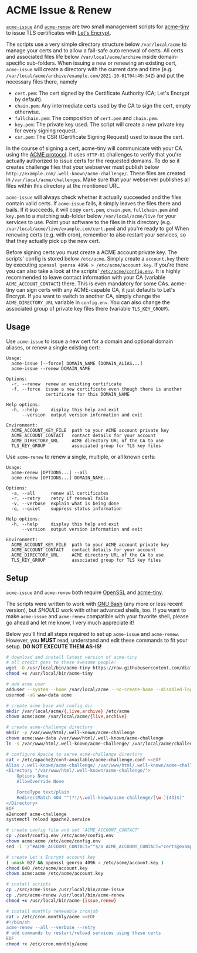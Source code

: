ACME Issue & Renew
==================

[`acme-issue`](./src/acme-issue) and [`acme-renew`](./src/acme-renew) are two small management scripts for [acme-tiny](https://github.com/diafygi/acme-tiny) to issue TLS certificates with [Let's Encrypt](https://letsencrypt.org/).

The scripts use a very simple directory structure below `/var/local/acme` to manage your certs and to allow a fail-safe auto renewal of certs. All certs and associated files life below `/var/local/acme/archive` inside domain-specific sub-folders. When issuing a new or renewing an existing cert, `acme-issue` will create a directory with the current date and time (e.g. `/var/local/acme/archive/example.com/2021-10-01T04:49:34Z`) and put the necessary files there, namely

* `cert.pem`: The cert signed by the Certificate Authority (CA; Let's Encrypt by default).
* `chain.pem`: Any intermediate certs used by the CA to sign the cert, empty otherwise.
* `fullchain.pem`: The composition of `cert.pem` and `chain.pem`.
* `key.pem`: The private key used. The script will create a new private key for every signing request.
* `csr.pem`: The CSR (Certificate Signing Request) used to issue the cert.

In the course of signing a cert, acme-tiny will communicate with your CA using the [ACME protocol](https://en.wikipedia.org/wiki/Automated_Certificate_Management_Environment). It uses `HTTP-01` challenges to verify that you're actually authorized to issue certs for the requested domains. To do so it creates challenge files that your webserver must publish below `http://example.com/.well-known/acme-challenge/`. These files are created in `/var/local/acme/challenges`. Make sure that your webserver publishes all files within this directory at the mentioned URL.

`acme-issue` will always check whether it actually succeeded and the files contain valid certs. If `acme-issue` fails, it simply leaves the files there and bails. If it succeeds, it will copy `cert.pem`, `chain.pem`, `fullchain.pem` and `key.pem` to a matching sub-folder below `/var/local/acme/live` for your services to use. Point your software to the files in this directory (e.g. `/var/local/acme/live/example.com/cert.pem`) and you're ready to go! When renewing certs (e.g. with cron), remember to also restart your services, so that they actually pick up the new cert.

Before signing certs you must create a ACME account private key. The scripts' config is stored below `/etc/acme`. Simply create a `account.key` there by executing `openssl genrsa 4096 > /etc/acme/account.key`. If you're there you can also take a look at the scripts' [`/etc/acme/config.env`](./conf/config.env). It is highly recommended to leave contact information with your CA (variable `ACME_ACCOUNT_CONTACT`) there. This is even mandatory for some CAs. acme-tiny can sign certs with any ACME-capable CA, it just defaults to Let's Encrypt. If you want to switch to another CA, simply change the `ACME_DIRECTORY_URL` variable in `config.env`. You can also change the associated group of private key files there (variable `TLS_KEY_GROUP`).

Usage
-----

Use `acme-issue` to issue a new cert for a domain and optional domain aliases, or renew a single existing cert:

```
Usage:
  acme-issue [--force] DOMAIN_NAME [DOMAIN_ALIAS...]
  acme-issue --renew DOMAIN_NAME

Options:
  -r, --renew  renew an existing certificate
  -f, --force  issue a new certificate even though there is another
               certificate for this DOMAIN_NAME

Help options:
  -h, --help     display this help and exit
      --version  output version information and exit

Environment:
  ACME_ACCOUNT_KEY_FILE  path to your ACME account private key
  ACME_ACCOUNT_CONTACT   contact details for your account
  ACME_DIRECTORY_URL     ACME directory URL of the CA to use
  TLS_KEY_GROUP          associated group for TLS key files
```

Use `acme-renew` to renew a single, multiple, or all known certs:

```
Usage:
  acme-renew [OPTIONS...] --all
  acme-renew [OPTIONS...] DOMAIN_NAME...

Options:
  -a, --all      renew all certificates
  -r, --retry    retry if renewal fails
  -v, --verbose  explain what is being done
  -q, --quiet    suppress status information

Help options:
  -h, --help     display this help and exit
      --version  output version information and exit

Environment:
  ACME_ACCOUNT_KEY_FILE  path to your ACME account private key
  ACME_ACCOUNT_CONTACT   contact details for your account
  ACME_DIRECTORY_URL     ACME directory URL of the CA to use
  TLS_KEY_GROUP          associated group for TLS key files
```

Setup
-----

`acme-issue` and `acme-renew` both require [OpenSSL](https://www.openssl.org/) and [acme-tiny](https://github.com/diafygi/acme-tiny).

The scripts were written to work with [GNU Bash](https://www.gnu.org/software/bash/) (any more or less recent version), but *SHOULD* work with other advanced shells, too. If you want to make `acme-issue` and `acme-renew` compatible with your favorite shell, please go ahead and let me know, I very much appreciate it!

Below you'll find all steps required to set up `acme-issue` and `acme-renew`. However, you **MUST** read, understand and edit these commands to fit your setup. **DO NOT EXECUTE THEM AS-IS!**

```sh
# download and install latest version of acme-tiny
# all credit goes to these awesome people!
wget -O /usr/local/bin/acme-tiny https://raw.githubusercontent.com/diafygi/acme-tiny/master/acme_tiny.py
chmod +x /usr/local/bin/acme-tiny

# add acme user
adduser --system --home /var/local/acme --no-create-home --disabled-login --disabled-password --group acme
usermod -aG www-data acme

# create acme base and config dir
mkdir /var/local/acme/{,live,archive} /etc/acme
chown acme:acme /var/local/acme/{live,archive}

# create acme-challenge directory
mkdir -p /var/www/html/.well-known/acme-challenge
chown acme:www-data /var/www/html/.well-known/acme-challenge
ln -s /var/www/html/.well-known/acme-challenge/ /var/local/acme/challenges

# configure Apache to serve acme-challenge directory
cat > /etc/apache2/conf-available/acme-challenge.conf <<EOF
Alias /.well-known/acme-challenge/ /var/www/html/.well-known/acme-challenge/
<Directory "/var/www/html/.well-known/acme-challenge/">
    Options None
    AllowOverride None

    ForceType text/plain
    RedirectMatch 404 "^(?!/\.well-known/acme-challenge/[\w-]{43}$)"
</Directory>
EOF
a2enconf acme-challenge
systemctl reload apache2.service

# create config file and set 'ACME_ACCOUNT_CONTACT'
cp ./conf/config.env /etc/acme/config.env
chown acme:acme /etc/acme/config.env
sed -i '/^#ACME_ACCOUNT_CONTACT=""$/a ACME_ACCOUNT_CONTACT="certs@example.com"' /etc/acme/config.env

# create Let's Encrypt account key
( umask 027 && openssl genrsa 4096 > /etc/acme/account.key )
chmod 640 /etc/acme/account.key
chown acme:acme /etc/acme/account.key

# install scripts
cp ./src/acme-issue /usr/local/bin/acme-issue
cp ./src/acme-renew /usr/local/bin/acme-renew
chmod +x /usr/local/bin/acme-{issue,renew}

# install monthly renewable cronjob
cat > /etc/cron.monthly/acme <<EOF
#!/bin/sh
acme-renew --all --verbose --retry
# add commands to restart/reload services using these certs
EOF
chmod +x /etc/cron.monthly/acme
```
